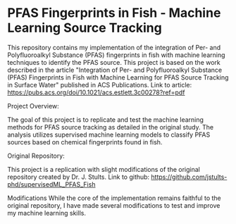 # PFAS Fingerprints in Fish - Machine Learning Source Tracking
This repository contains my implementation of the integration of Per- and Polyfluoroalkyl Substance (PFAS) fingerprints in fish with machine learning techniques to identify the PFAS source. This project is based on the work described in the article "Integration of Per- and Polyfluoroalkyl Substance (PFAS) Fingerprints in Fish with Machine Learning for PFAS Source Tracking in Surface Water" published in ACS Publications.
Link to article: https://pubs.acs.org/doi/10.1021/acs.estlett.3c00278?ref=pdf

Project Overview:

The goal of this project is to replicate and test the machine learning methods for PFAS source tracking as detailed in the original study. The analysis utilizes supervised machine learning models to classify PFAS sources based on chemical fingerprints found in fish.

Original Repository:

This project is a replication with slight modifications of the original repository created by Dr. J. Stults.
Link to github: https://github.com/jstults-phd/supervisedML_PFAS_Fish

Modifications
While the core of the implementation remains faithful to the original repository, I have made several modifications to test and improve my machine learning skills.

